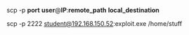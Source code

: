 scp -p **port** **user**@**IP**:**remote_path** **local_destination**

scp -p 2222 student@192.168.150.52:exploit.exe /home/stuff